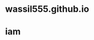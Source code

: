 # wassil555.github.io
<!DOGTYPE html>
<html>
  <head>
    
  </head>
  <body>
    <h1>iam </h1>
  </body>
</html>
